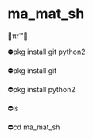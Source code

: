 # ma_mat_sh



💢πr™💢

⛔pkg install git python2

⛔pkg install git

⛔pkg install python2

⛔ls

⛔cd ma_mat_sh
